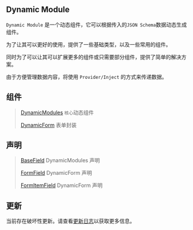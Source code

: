 ## Dynamic Module

`Dynamic Module` 是一个动态组件，它可以根据传入的`JSON Schema`数据动态生成组件。

为了让其可以更好的使用，提供了一些基础类型，以及一些常用的组件。

同时为了可以让其可以扩展更多的组件或只需要部分组件，提供了简单的解决方案。

由于方便管理数据内容，将使用 `Provider/Inject` 的方式来传递数据。

## 组件

> [DynamicModules](./docs/DynamicModules.md) `核心`动态组件
> 
> [DynamicForm](./docs/DynamicForm.md) 表单封装

## 声明

> [BaseField](./docs/DynamicModules.md#声明) DynamicModules 声明
>
> [FormField](./docs/DynamicForm.md#FormField) DynamicForm 声明
>
> [FormItemField](./docs/DynamicForm.md#FormItemField) DynamicForm 声明

## 更新

当前存在破坏性更新。请查看[更新日志](./CHANGELOG.md)以获取更多信息。
